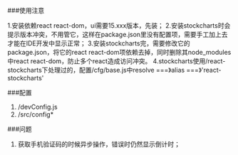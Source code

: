 ###使用注意

 1.安装依赖react react-dom，ui需要15.xxx版本，先装；
 2.安装stockcharts时会提示版本冲突，不用管它，这样在package.json里没有配置项，需要手工加上去才能在IDE开发中显示正常；
 3.安装stockcharts完，需要修改它的package.json，将它的react react-dom项依赖去掉，同时删除其node_modules中react react-dom，防止多个react造成访问冲突。
 4.stockcharts使用/react-stockcharts下处理过的，配置/cfg/base.js中resolve  ===》alias ===》'react-stockcharts'

###配置
 1. /devConfig.js
 2. /src/config*


###问题
 1. 获取手机验证码的时候异步操作，错误时仍然显示倒计时；
 
